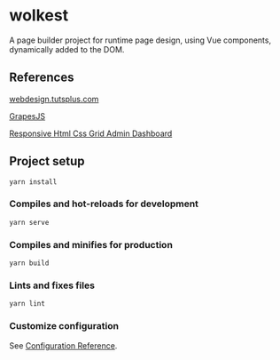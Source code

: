 # wolkest
A page builder project for runtime page design, using Vue components, dynamically added to the DOM.

## References
[webdesign.tutsplus.com](https://webdesign.tutsplus.com/tutorials/solving-problems-with-css-grid-and-flexbox-the-card-ui--cms-27468) 

[GrapesJS](https://grapesjs.com/) 

[Responsive Html Css Grid Admin Dashboard](https://github.com/mustafaerden/Html-Css-Grid-Admin-Dashboard?ref=morioh.com&utm_source=morioh.com)

## Project setup
```
yarn install
```

### Compiles and hot-reloads for development
```
yarn serve
```

### Compiles and minifies for production
```
yarn build
```

### Lints and fixes files
```
yarn lint
```

### Customize configuration
See [Configuration Reference](https://cli.vuejs.org/config/).
